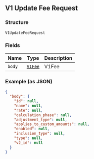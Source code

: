 ## V1 Update Fee Request

### Structure

`V1UpdateFeeRequest`

### Fields

| Name | Type | Description |
|  --- | --- | --- |
| `body` | [`V1Fee`](/doc/models/v1-fee.md) | V1Fee |

### Example (as JSON)

```json
{
  "body": {
    "id": null,
    "name": null,
    "rate": null,
    "calculation_phase": null,
    "adjustment_type": null,
    "applies_to_custom_amounts": null,
    "enabled": null,
    "inclusion_type": null,
    "type": null,
    "v2_id": null
  }
}
```

